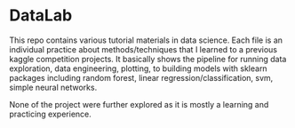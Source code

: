 # DataLab

This repo contains various tutorial materials in data science. Each file is an individual practice about methods/techniques that I learned to a previous kaggle competition projects. It basically shows the pipeline for running data exploration, data engineering, plotting, to building models with sklearn packages including random forest, linear regression/classification, svm, simple neural networks.

None of the project were further explored as it is mostly a learning and practicing experience.
